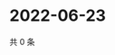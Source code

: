 # 2022-06-23

共 0 条

<!-- BEGIN WEIBO -->
<!-- 最后更新时间 Thu Jun 23 2022 16:22:11 GMT+0800 (China Standard Time) -->

<!-- END WEIBO -->

